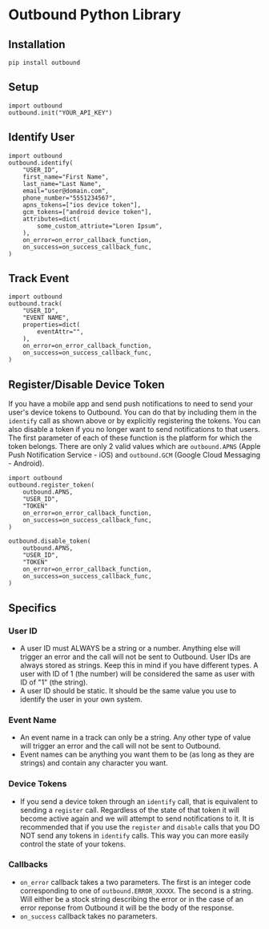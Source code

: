 # Outbound Python Library

## Installation

    pip install outbound

## Setup

    import outbound
    outbound.init("YOUR_API_KEY")

## Identify User

    import outbound
    outbound.identify(
        "USER_ID",
        first_name="First Name",
        last_name="Last Name",
        email="user@domain.com",
        phone_number="5551234567",
        apns_tokens=["ios device token"],
        gcm_tokens=["android device token"],
        attributes=dict(
            some_custom_attriute="Loren Ipsum",
        ),
        on_error=on_error_callback_function,
        on_success=on_success_callback_func,
    )

## Track Event

    import outbound
    outbound.track(
        "USER_ID",
        "EVENT NAME",
        properties=dict(
            eventAttr="",
        ),
        on_error=on_error_callback_function,
        on_success=on_success_callback_func,
    )

## Register/Disable Device Token
If you have a mobile app and send push notifications to need to send your user's device tokens to Outbound. You can do that by including them in the `identify` call as shown above or by explicitly registering the tokens. You can also disable a token if you no longer want to send notifications to that users. The first parameter of each of these function is the platform for which the token belongs. There are only 2 valid values which are `outbound.APNS` (Apple Push Notification Service - iOS) and `outbound.GCM` (Google Cloud Messaging - Android).

    import outbound
    outbound.register_token(
        outbound.APNS,
        "USER_ID",
        "TOKEN"
        on_error=on_error_callback_function,
        on_success=on_success_callback_func,
    )

    outbound.disable_token(
        outbound.APNS,
        "USER_ID",
        "TOKEN"
        on_error=on_error_callback_function,
        on_success=on_success_callback_func,
    )

## Specifics
### User ID
- A user ID must ALWAYS be a string or a number. Anything else will trigger an error and the call will not be sent to Outbound. User IDs are always stored as strings. Keep this in mind if you have different types. A user with ID of 1 (the number) will be considered the same as user with ID of "1" (the string).
- A user ID should be static. It should be the same value you use to identify the user in your own system.

### Event Name
- An event name in a track can only be a string. Any other type of value will trigger an error and the call will not be sent to Outbound.
- Event names can be anything you want them to be (as long as they are strings) and contain any character you want.

### Device Tokens
- If you send a device token through an `identify` call, that is equivalent to sending a `register` call. Regardless of the state of that token it will become active again and we will attempt to send notifications to it. It is recommended that if you use the `register` and `disable` calls that you DO NOT send any tokens in `identify` calls. This way you can more easily control the state of your tokens.

### Callbacks
- `on_error` callback takes a two parameters. The first is an integer code corresponding to one of `outbound.ERROR_XXXXX`. The second is a string. Will either be a stock string describing the error or in the case of an error reponse from Outbound it will be the body of the response.
- `on_success` callback takes no parameters.
